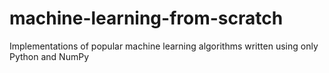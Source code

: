 # machine-learning-from-scratch
Implementations of popular machine learning algorithms written using only Python and NumPy
